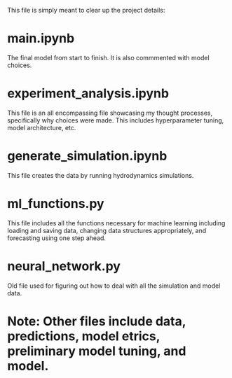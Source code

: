 This file is simply meant to clear up the project details:

# main.ipynb

The final model from start to finish. It is also commmented with model choices.

# experiment_analysis.ipynb

This file is an all encompassing file showcasing my thought processes, specifically why choices were made. This includes hyperparameter tuning, model architecture, etc.

# generate_simulation.ipynb

This file creates the data by running hydrodynamics simulations.

# ml_functions.py

This file includes all the functions necessary for machine learning including loading and saving data, changing data structures appropriately, and forecasting using one step ahead.

# neural_network.py

Old file used for figuring out how to deal with all the simulation and model data.

# Note: Other files include data, predictions, model etrics, preliminary model tuning, and model.